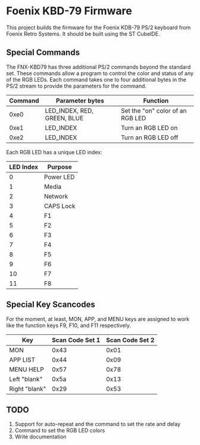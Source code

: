# Foenix KBD-79 Firmware

This project builds the firmware for the Foenix KDB-79 PS/2 keyboard from Foenix Retro Systems.
It should be built using the ST CubeIDE.

## Special Commands

The FNX-KBD79 has three additional PS/2 commands beyond the standard set.
These commands allow a program to control the color and status of any of the RGB LEDs.
Each command takes one to four additional bytes in the PS/2 stream to provide the
parameters for the command.

| Command | Parameter bytes             | Function                         |
| ------- | --------------------------- | -------------------------------- |
| 0xe0    | LED_INDEX, RED, GREEN, BLUE | Set the "on" color of an RGB LED |
| 0xe1    | LED_INDEX                   | Turn an RGB LED on               |
| 0xe2    | LED_INDEX                   | Turn an RGB LED off              | 

Each RGB LED has a unique LED index:

| LED Index | Purpose   |
| --------- | --------- |
| 0         | Power LED |
| 1         | Media     |
| 2         | Network   |
| 3         | CAPS Lock |
| 4         | F1        |
| 5         | F2        |
| 6         | F3        |
| 7         | F4        |
| 8         | F5        |
| 9         | F6        |
| 10        | F7        |
| 11        | F8        |

## Special Key Scancodes

For the moment, at least, MON, APP, and MENU keys are assigned to work like the function keys F9, F10, and F11 respectively.

| Key           | Scan Code Set 1 | Scan Code Set 2 |
| ------------- | --------------- | --------------- |
| MON           | 0x43            | 0x01            |
| APP LIST      | 0x44            | 0x09            |
| MENU HELP     | 0x57            | 0x78            |
| Left "blank"  | 0x5a            | 0x13            |
| Right "blank" | 0x29            | 0x53            |

## TODO

1. Support for auto-repeat and the command to set the rate and delay
1. Command to set the RGB LED colors
1. Write documentation
